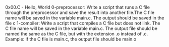 0x00.C - Hello, World
0-preprocessor: Write a script that runs a C file through the preprocessor and save the result into another file.The C file name will be saved in the variable main.c. The output should be saved in the file c
1-compiler: Write a script that compiles a C file but does not link. The C file name will be saved in the variable main.c. The output file should be named the same as the C file, but with the extension .o instead of .c. Example: if the C file is main.c, the output file should be main.o
